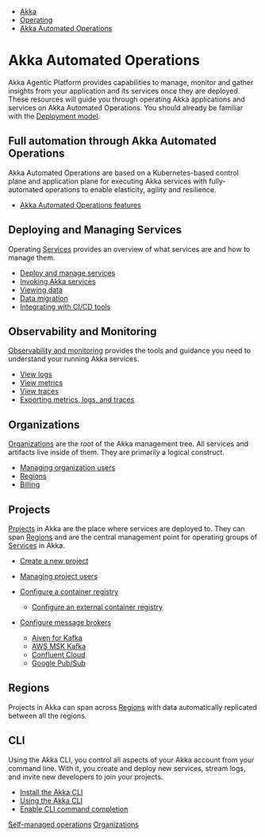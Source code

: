 <!-- <nav> -->
- [Akka](../index.html)
- [Operating](index.html)
- [Akka Automated Operations](akka-platform.html)

<!-- </nav> -->

# Akka Automated Operations

Akka Agentic Platform provides capabilities to manage, monitor and gather insights from your application and its services once they are deployed. These resources will guide you through operating Akka applications and services on Akka Automated Operations. You should already be familiar with the [Deployment model](../concepts/deployment-model.html).

## <a href="about:blank#_full_automation_through_akka_automated_operations"></a> Full automation through Akka Automated Operations

Akka Automated Operations are based on a Kubernetes-based control plane and application plane for executing Akka services with fully-automated operations to enable elasticity, agility and resilience.

- [Akka Automated Operations features](platform-features.html)

## <a href="about:blank#_deploying_and_managing_services"></a> Deploying and Managing Services

Operating [Services](services/index.html) provides an overview of what services are and how to manage them.

- [Deploy and manage services](services/deploy-service.html)
- [Invoking Akka services](services/invoke-service.html)
- [Viewing data](services/view-data.html)
- [Data migration](services/data-management.html)
- [Integrating with CI/CD tools](integrating-cicd/index.html)

## <a href="about:blank#_observability_and_monitoring"></a> Observability and Monitoring

[Observability and monitoring](observability-and-monitoring/index.html) provides the tools and guidance you need to understand your running Akka services.

- [View logs](observability-and-monitoring/view-logs.html)
- [View metrics](observability-and-monitoring/metrics.html)
- [View traces](observability-and-monitoring/traces.html)
- [Exporting metrics, logs, and traces](observability-and-monitoring/observability-exports.html)

## <a href="about:blank#_organizations"></a> Organizations

[Organizations](organizations/index.html) are the root of the Akka management tree. All services and artifacts live inside of them. They are primarily a logical construct.

- [Managing organization users](organizations/manage-users.html)
- [Regions](organizations/regions.html)
- [Billing](organizations/billing.html)

## <a href="about:blank#_projects"></a> Projects

[Projects](projects/index.html) in Akka are the place where services are deployed to. They can span [Regions](organizations/regions.html) and are the central management point for operating groups of [Services](services/index.html) in Akka.

- [Create a new project](projects/create-project.html)
- [Managing project users](projects/manage-project-access.html)
- [Configure a container registry](projects/container-registries.html)

  - [Configure an external container registry](projects/external-container-registries.html)
- [Configure message brokers](projects/message-brokers.html)

  - [Aiven for Kafka](projects/broker-aiven.html)
  - [AWS MSK Kafka](projects/broker-aws-msk.html)
  - [Confluent Cloud](projects/broker-confluent.html)
  - [Google Pub/Sub](projects/broker-google-pubsub.html)

## <a href="about:blank#_regions"></a> Regions

Projects in Akka can span across [Regions](regions/index.html) with data automatically replicated between all the regions.

## <a href="about:blank#_cli"></a> CLI

Using the Akka CLI, you control all aspects of your Akka account from your command line. With it, you create and deploy new services, stream logs, and invite new developers to join your projects.

- [Install the Akka CLI](cli/installation.html)
- [Using the Akka CLI](cli/using-cli.html)
- [Enable CLI command completion](cli/command-completion.html)

<!-- <footer> -->
<!-- <nav> -->
[Self-managed operations](configuring.html) [Organizations](organizations/index.html)
<!-- </nav> -->

<!-- </footer> -->

<!-- <aside> -->

<!-- </aside> -->